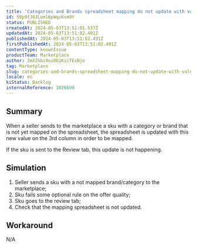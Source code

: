 ```yaml
---
title: 'Categories and Brands spreadsheet mapping do not update with values from Review Skus Tab'
id: 50p9fJ63Loml6pWqcKxm9Y
status: PUBLISHED
createdAt: 2024-05-03T13:51:01.537Z
updatedAt: 2024-05-03T13:51:02.491Z
publishedAt: 2024-05-03T13:51:02.491Z
firstPublishedAt: 2024-05-03T13:51:02.491Z
contentType: knownIssue
productTeam: Marketplace
author: 2mXZkbi0oi061KicTExNjo
tag: Marketplace
slug: categories-and-brands-spreadsheet-mapping-do-not-update-with-values-from-review-skus-tab
locale: en
kiStatus: Backlog
internalReference: 1026699
---
```


## Summary


When a seller sends to the marketplace a sku with a category or brand that is not yet mapped on the spreadsheet, the spreadsheet is updated with this new value on the 3rd column in order to be mapped.

If the sku is sent to the Review tab, this update is not happening.


##

## Simulation



1. Seller sends a sku with a not mapped brand/category to the marketplace;
2. Sku fails some optional rule on the offer quality;
3. Sku goes to the review tab;
4. Check that the mapping spreadsheet is not updated.


##

## Workaround


N/A





